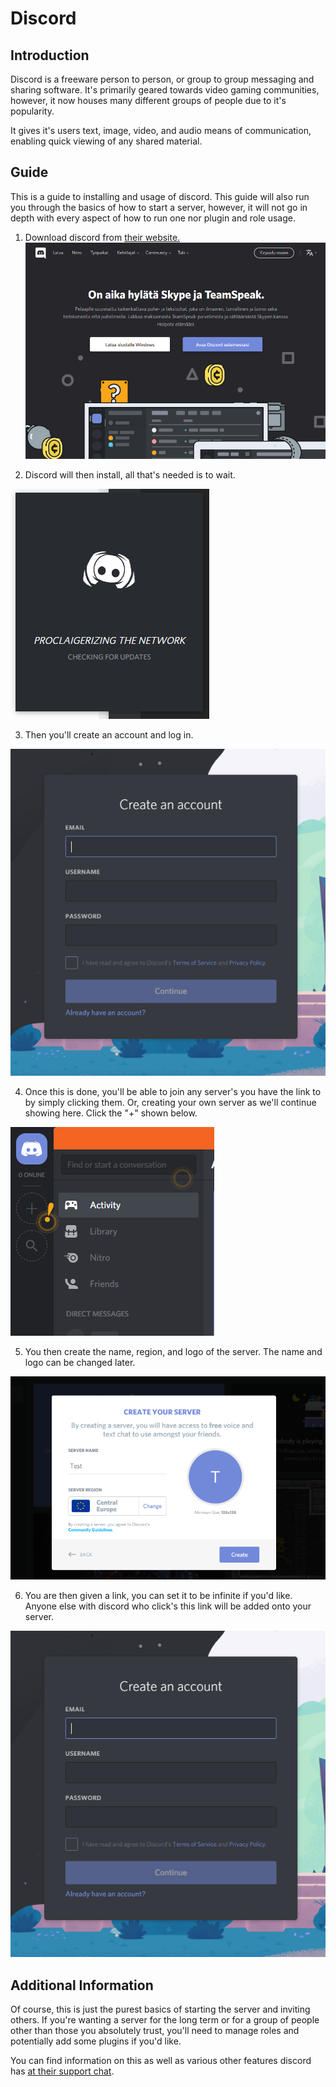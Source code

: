 Discord
========

## Introduction

Discord is a freeware person to person, or group to group messaging and sharing software. It's primarily geared towards video gaming communities, however, it now houses many different groups of people due to it's popularity.

It gives it's users text, image, video, and audio means of communication, enabling quick viewing of any shared material.

## Guide

This is a guide to installing and usage of discord. This guide will also run you through the basics of how to start a server, however, it will not go in depth with every aspect of how to run one nor plugin and role usage.

1. Download discord from [their website.](https://discordapp.com/)
![Discord's website image](https://raw.githubusercontent.com/dart737/discord-markdown/master/imgs/dsdl.PNG)

2. Discord will then install, all that's needed is to wait.

![Discord while installing](https://raw.githubusercontent.com/dart737/discord-markdown/master/imgs/install.PNG)

3. Then you'll create an account and log in.

![Discord sign up page](https://raw.githubusercontent.com/dart737/discord-markdown/master/imgs/sign.PNG)

4. Once this is done, you'll be able to join any server's you have the link to by simply clicking them. Or, creating your own server as we'll continue showing here. Click the "+" shown below.

![Discord add server button](https://raw.githubusercontent.com/dart737/discord-markdown/master/imgs/create.PNG)

5. You then create the name, region, and logo of the server. The name and logo can be changed later.

![Discord's server settings start](https://raw.githubusercontent.com/dart737/discord-markdown/master/imgs/set.PNG)

6. You are then given a link, you can set it to be infinite if you'd like. Anyone else with discord who click's this link will be added onto your server.

![Invite message](https://raw.githubusercontent.com/dart737/discord-markdown/master/imgs/sign.PNG)


## Additional Information
Of course, this is just the purest basics of starting the server and inviting others. If you're wanting a server for the long term or for a group of people other than those you absolutely trust, you'll need to manage roles and potentially add some plugins if you'd like.

You can find information on this as well as various other features discord has [at their support chat](https://support.discordapp.com/hc/en-us/categories/200404378-Server-Setup).